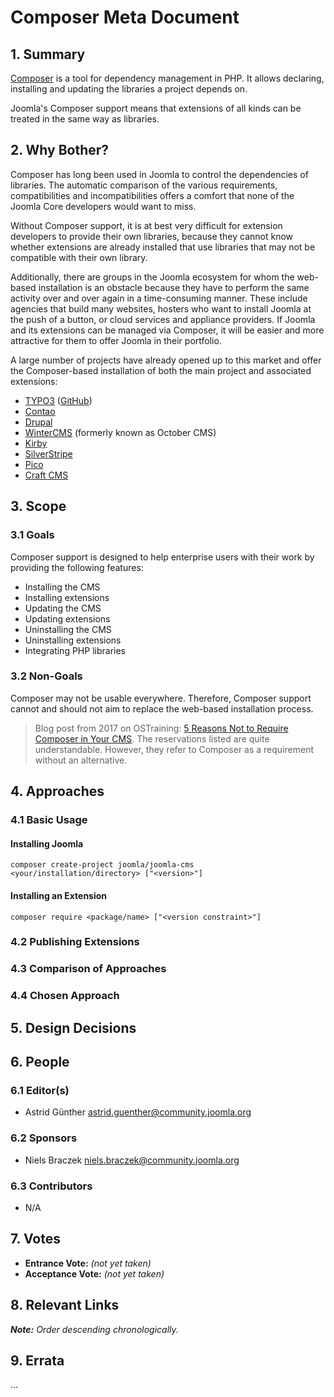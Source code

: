 # Composer Meta Document

## 1. Summary

[Composer](https://getcomposer.org/)  is a tool for dependency management in PHP. It allows declaring, installing and
updating the libraries a project depends on.

Joomla's Composer support means that extensions of all kinds can be treated in the same way as libraries.

## 2. Why Bother?

Composer has long been used in Joomla to control the dependencies of libraries. The automatic comparison of the various
requirements, compatibilities and incompatibilities offers a comfort that none of the Joomla Core developers would want
to miss.

Without Composer support, it is at best very difficult for extension developers to provide their own libraries, because
they cannot know whether extensions are already installed that use libraries that may not be compatible with their own
library.

Additionally, there are groups in the Joomla ecosystem for whom the web-based installation is an obstacle because they
have to perform the same activity over and over again in a time-consuming manner. These include agencies that build many
websites, hosters who want to install Joomla at the push of a button, or cloud services and appliance providers. If
Joomla and its extensions can be managed via Composer, it will be easier and more attractive for them to offer Joomla in
their portfolio.

A large number of projects have already opened up to this market and offer the Composer-based installation of both the
main project and associated extensions:

- [TYPO3](https://docs.typo3.org/m/typo3/guide-installation/master/en-us/QuickInstall/Composer/Index.html) ([GitHub](https://github.com/TYPO3/CmsComposerInstallers))
- [Contao](https://docs.contao.org/books/manual/current/en/01-installation/installing-contao.html#installing-with-composer)
- [Drupal](https://www.drupal.org/docs/develop/using-composer/using-composer-to-install-drupal-and-manage-dependencies)
- [WinterCMS](https://wintercms.com/docs/help/using-composer) (formerly known as October CMS)
- [Kirby](https://getkirby.com/docs/cookbook/setup/composer)
- [SilverStripe](https://docs.silverstripe.org/en/4/getting_started/composer/)
- [Pico](https://picocms.org/docs/)
- [Craft CMS](https://craftcms.com/docs/3.x/installation.html)

## 3. Scope

### 3.1 Goals

Composer support is designed to help enterprise users with their work by providing the following features:

* Installing the CMS
* Installing extensions
* Updating the CMS
* Updating extensions
* Uninstalling the CMS
* Uninstalling extensions
* Integrating PHP libraries

### 3.2 Non-Goals

Composer may not be usable everywhere. Therefore, Composer support cannot and should not aim to replace the web-based
installation process.

> Blog post from 2017 on OSTraining:
> [5 Reasons Not to Require Composer in Your CMS](https://www.ostraining.com/blog/coding/composer-cms/).
> The reservations listed are quite understandable. However, they refer to Composer as a requirement without an
> alternative.

## 4. Approaches

### 4.1 Basic Usage

#### Installing Joomla

```shell
composer create-project joomla/joomla-cms <your/installation/directory> ["<version>"]
```

#### Installing an Extension

```shell
composer require <package/name> ["<version constraint>"]
```

### 4.2 Publishing Extensions

### 4.3 Comparison of Approaches

### 4.4 Chosen Approach

## 5. Design Decisions

## 6. People

### 6.1 Editor(s)

* Astrid Günther <astrid.guenther@community.joomla.org>

### 6.2 Sponsors

* Niels Braczek <niels.braczek@community.joomla.org>

### 6.3 Contributors

* N/A

## 7. Votes

* **Entrance Vote:** _(not yet taken)_
* **Acceptance Vote:** _(not yet taken)_

## 8. Relevant Links

_**Note:** Order descending chronologically._

## 9. Errata

...
